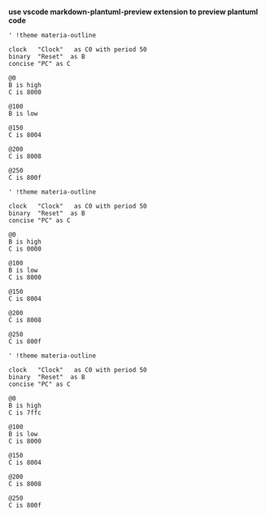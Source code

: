 **use vscode markdown-plantuml-preview extension to preview plantuml code**

```plantuml
' !theme materia-outline

clock   "Clock"   as C0 with period 50
binary  "Reset"  as B
concise "PC" as C

@0
B is high
C is 8000

@100
B is low

@150
C is 8004

@200
C is 8008

@250
C is 800f
```

```plantuml
' !theme materia-outline

clock   "Clock"   as C0 with period 50
binary  "Reset"  as B
concise "PC" as C

@0
B is high
C is 0000

@100
B is low
C is 8000

@150
C is 8004

@200
C is 8008

@250
C is 800f
```

```plantuml
' !theme materia-outline

clock   "Clock"   as C0 with period 50
binary  "Reset"  as B
concise "PC" as C

@0
B is high
C is 7ffc

@100
B is low
C is 8000

@150
C is 8004

@200
C is 8008

@250
C is 800f
```